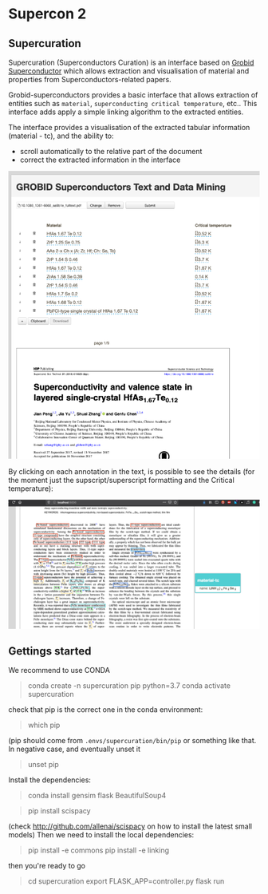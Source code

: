 # Supercon 2 

## Supercuration
Supercuration (Superconductors Curation) is an interface based on [Grobid Superconductor](https://github.com/lfoppiano/grobid-superconductors) 
which allows extraction and visualisation of material and properties from Superconductors-related papers. 

Grobid-superconductors provides a basic interface that allows extraction of entities such as `material`, `superconducting critical temperature`, etc.. 
This interface adds apply a simple linking algorithm to the extracted entities. 

The interface provides a visualisation of the extracted tabular information (material - tc), and the ability to:
  - scroll automatically to the relative part of the document
  - correct the extracted information in the interface     
 
![Screenshot 1](docs/images/grobid-superconductors-web-home.png "Screenshot 1")

By clicking on each annotation in the text, is possible to see the details (for the moment just the supscript/superscript formatting and the Critical temperature):  

![Screenshot 2](docs/images/grobid-superconductors-web-home-2.png "Screenshot 2")

## Gettings started

We recommend to use CONDA 

> conda create -n supercuration pip python=3.7 
> conda activate supercuration

check that pip is the correct one in the conda environment: 

> which pip 

(pip should come from `.envs/supercuration/bin/pip` or something like that. In negative case, and eventually unset it 

> unset pip 
 
Install the dependencies: 

> conda install gensim flask BeautifulSoup4 

> pip install scispacy 

(check http://github.com/allenai/scispacy on how to install the latest small models)
Then we need to install the local dependencies: 

> pip install -e commons 
> pip install -e linking

then you're ready to go 

> cd supercuration
> export FLASK_APP=controller.py
> flask run  
